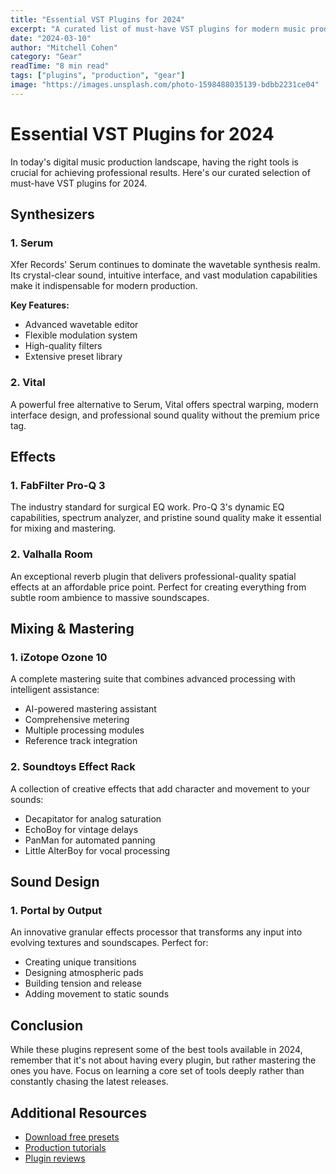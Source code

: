 ```yaml
---
title: "Essential VST Plugins for 2024"
excerpt: "A curated list of must-have VST plugins for modern music production"
date: "2024-03-10"
author: "Mitchell Cohen"
category: "Gear"
readTime: "8 min read"
tags: ["plugins", "production", "gear"]
image: "https://images.unsplash.com/photo-1598488035139-bdbb2231ce04"
---
```


# Essential VST Plugins for 2024

In today's digital music production landscape, having the right tools is crucial for achieving professional results. Here's our curated selection of must-have VST plugins for 2024.

## Synthesizers

### 1. Serum
Xfer Records' Serum continues to dominate the wavetable synthesis realm. Its crystal-clear sound, intuitive interface, and vast modulation capabilities make it indispensable for modern production.

**Key Features:**
- Advanced wavetable editor
- Flexible modulation system
- High-quality filters
- Extensive preset library

### 2. Vital
A powerful free alternative to Serum, Vital offers spectral warping, modern interface design, and professional sound quality without the premium price tag.

## Effects

### 1. FabFilter Pro-Q 3
The industry standard for surgical EQ work. Pro-Q 3's dynamic EQ capabilities, spectrum analyzer, and pristine sound quality make it essential for mixing and mastering.

### 2. Valhalla Room
An exceptional reverb plugin that delivers professional-quality spatial effects at an affordable price point. Perfect for creating everything from subtle room ambience to massive soundscapes.

## Mixing & Mastering

### 1. iZotope Ozone 10
A complete mastering suite that combines advanced processing with intelligent assistance:
- AI-powered mastering assistant
- Comprehensive metering
- Multiple processing modules
- Reference track integration

### 2. Soundtoys Effect Rack
A collection of creative effects that add character and movement to your sounds:
- Decapitator for analog saturation
- EchoBoy for vintage delays
- PanMan for automated panning
- Little AlterBoy for vocal processing

## Sound Design

### 1. Portal by Output
An innovative granular effects processor that transforms any input into evolving textures and soundscapes. Perfect for:
- Creating unique transitions
- Designing atmospheric pads
- Building tension and release
- Adding movement to static sounds

## Conclusion

While these plugins represent some of the best tools available in 2024, remember that it's not about having every plugin, but rather mastering the ones you have. Focus on learning a core set of tools deeply rather than constantly chasing the latest releases.

## Additional Resources

- [Download free presets](/resources/presets)
- [Production tutorials](/blog/category/tutorial)
- [Plugin reviews](/blog/category/gear)
